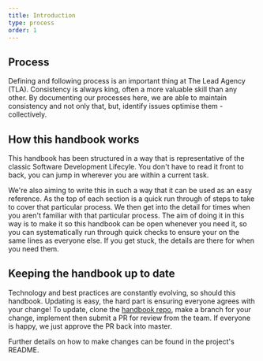 ```yaml
---
title: Introduction
type: process
order: 1
---
```


## Process 

Defining and following process is an important thing at The Lead Agency (TLA). Consistency is always king, often a more valuable skill than any other. By documenting our processes here, we are able to maintain consistency and not only that, but, identify issues optimise them - collectively.

## How this handbook works

This handbook has been structured in a way that is representative of the classic Software Development Lifecyle. You don't have to read it front to back, you can jump in wherever you are within a current task.

We're also aiming to write this in such a way that it can be used as an easy reference. As the top of each section is a quick run through of steps to take to cover that particular process. We then get into the detail for times when you aren't familiar with that particular process. The aim of doing it in this way is to make it so this handbook can be open whenever you need it, so you can systematically run through quick checks to ensure your on the same lines as everyone else. If you get stuck, the details are there for when you need them.

## Keeping the handbook up to date

Technology and best practices are constantly evolving, so should this handbook. Updating is easy, the hard part is ensuring everyone agrees with your change! To update, clone the [handbook repo](https://github.com/theleadagency/engagement-team-handbook), make a branch for your change, implement then submit a PR for review from the team. If everyone is happy, we just approve the PR back into master.

Further details on how to make changes can be found in the project's README.